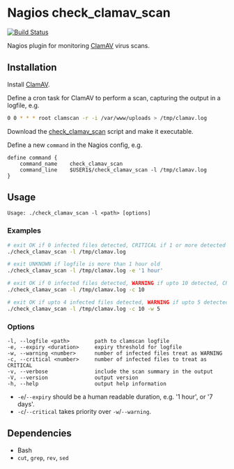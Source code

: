 # Nagios check_clamav_scan

[![Build Status](https://travis-ci.org/tommarshall/nagios-check-clamav-scan.svg?branch=master)](https://travis-ci.org/tommarshall/nagios-check-clamav-scan)

Nagios plugin for monitoring [ClamAV] virus scans.

## Installation

Install [ClamAV].

Define a cron task for ClamAV to perform a scan, capturing the output in a logfile, e.g.

```sh
0 0 * * * root clamscan -r -i /var/www/uploads > /tmp/clamav.log
```

Download the [check_clamav_scan] script and make it executable.

Define a new `command` in the Nagios config, e.g.

```nagios
define command {
    command_name    check_clamav_scan
    command_line    $USER1$/check_clamav_scan -l /tmp/clamav.log
}
```

## Usage

```
Usage: ./check_clamav_scan -l <path> [options]
```

### Examples

```sh
# exit OK if 0 infected files detected, CRITICAL if 1 or more detected
./check_clamav_scan -l /tmp/clamav.log

# exit UNKNOWN if logfile is more than 1 hour old
./check_clamav_scan -l /tmp/clamav.log -e '1 hour'

# exit OK if 0 infected files detected, WARNING if upto 10 detected, CRITICAL if 10 or more detected
./check_clamav_scan -l /tmp/clamav.log -c 10

# exit OK if upto 4 infected files detected, WARNING if upto 5 detected, CRITICAL if 10 or more detected
./check_clamav_scan -l /tmp/clamav.log -c 10 -w 5
```

### Options

```
-l, --logfile <path>        path to clamscan logfile
-e, --expiry <duration>     expiry threshold for logfile
-w, --warning <number>      number of infected files treat as WARNING
-c, --critical <number>     number of infected files to treat as CRITICAL
-v, --verbose               include the scan summary in the output
-V, --version               output version
-h, --help                  output help information
```

* `-e`/`--expiry` should be a human readable duration, e.g. '1 hour', or '7 days'.
* `-c`/`--critical` takes priority over `-w`/`--warning`.

## Dependencies

* Bash
* `cut`, `grep`, `rev`, `sed`

[ClamAV]: https://www.clamav.net/
[check_clamav_scan]: https://cdn.rawgit.com/tommarshall/nagios-check-clamav-scan/v0.1.0/check_clamav_scan
